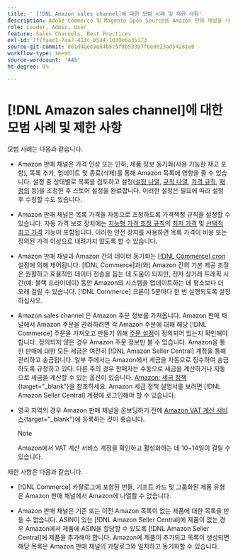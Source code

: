```yaml
---
title: ' [!DNL Amazon sales channel]에 대한 모범 사례 및 제한 사항'
description: Adobe Commerce 및 Magento Open Source용 Amazon 판매 채널을 사용할 때의 모범 사례와 제한 사항을 검토하십시오.
role: Leader, Admin, User
feature: Sales Channels, Best Practices
exl-id: 7f7faae1-7aa7-413c-b534-1039e6a35173
source-git-commit: 801d4eee9e84b5c5f8b53397fbe8023ad54281e6
workflow-type: tm+mt
source-wordcount: '445'
ht-degree: 0%

---
```


# [!DNL Amazon sales channel]에 대한 모범 사례 및 제한 사항

모범 사례는 다음과 같습니다.

- Amazon 판매 채널은 가격 인상 또는 인하, 제품 정보 동기화(사용 가능한 재고 포함), 목록 추가, 업데이트 및 종료(삭제)를 통해 Amazon 목록에 영향을 줄 수 있습니다. 설정 중 상태별로 목록을 검토하고 설정([설정 나열](./listing-settings.md), [규칙 나열](./listing-rules.md), [가격 규칙](./pricing-products.md), [재정의](./overrides.md) 등)을 조정한 후 스토어 설정을 완료합니다. 이러한 설정은 필요에 따라 설정 후 수정할 수도 있습니다.

- Amazon 판매 채널은 목록 가격을 자동으로 조정하도록 가격책정 규칙을 설정할 수 있습니다. 자동 가격 보호 장치에는 [지능형 가격 조정 규칙](./intelligent-repricing-rules.md)의 [최저 가격](./floor-price.md) 및 [선택적 최고 가격](./optional-ceiling-price.md) 기능이 포함됩니다. 이러한 안전 장치를 사용하면 목록 가격이 비용 또는 정의된 가격 이상으로 내려가지 않도록 할 수 있습니다.

- Amazon 판매 채널과 Amazon 간의 데이터 동기화는 [[!DNL Commerce] cron](https://experienceleague.adobe.com/docs/commerce-admin/systems/tools/cron.html) 설정에 의해 제어됩니다. [!DNL Commerce]과(와) Amazon 간의 기본 제공 조절은 원활하고 효율적인 데이터 전송을 돕는 데 도움이 되지만, 전자 상거래 트래픽 시간(예: 블랙 프라이데이) 동안 Amazon의 시스템을 업데이트하는 데 평소보다 더 오래 걸릴 수 있습니다. [!DNL Commerce] 크론이 5분마다 한 번 실행되도록 설정하십시오.

- Amazon sales channel 은 Amazon 주문 정보를 가져옵니다. Amazon 판매 채널에서 Amazon 주문을 관리하려면 각 Amazon 주문에 대해 해당 [!DNL Commerce] 주문을 가져오고 만들기 위해 [주문 설정](./order-settings.md)이 정의되어 있는지 확인해야 합니다. 정의되지 않은 경우 Amazon 주문 정보만 볼 수 있습니다. Amazon을 통한 판매에 대한 모든 세금은 여전히 [!DNL Amazon Seller Central] 계정을 통해 관리하고 송금됩니다. 일부 주에서는 Amazon에서 세금을 자동으로 징수하여 송금하도록 규정하고 있다. 다른 주의 경우 판매자는 수동으로 세금을 계산하거나 자동으로 세금을 계산할 수 있는 옵션이 있습니다. [Amazon: 세금 정책](https://sellercentral.amazon.com/gp/help/external/help.html?itemID=200405820&amp;language=en_US/){target="_blank"}을 참조하세요. Amazon 세금 정책 설명서를 보려면 [!DNL Amazon Seller Central] 계정에 로그인해야 할 수 있습니다.

- 영국 지역의 경우 Amazon 판매 채널을 온보딩하기 전에 [Amazon VAT 계산 서비스](https://sell.amazon.co.uk/learn/vat-resources/){target="_blank"}에 등록하는 것이 좋습니다.

  >[!NOTE]
  >
  >Amazon에서 VAT 계산 서비스 계정을 확인하고 활성화하는 데 10~14일이 걸릴 수 있습니다.

제한 사항은 다음과 같습니다.

- [!DNL Commerce] 카탈로그에 포함된 번들, 기프트 카드 및 그룹화된 제품 유형은 Amazon 판매 채널에서 Amazon에 나열할 수 없습니다.

- Amazon 판매 채널은 기존 또는 이전 Amazon 목록이 없는 제품에 대한 목록을 만들 수 없습니다. ASIN이 있는 [!DNL Amazon Seller Central]에 제품이 없는 경우 Amazon에서 제품에 ASIN을 할당할 수 있도록 [!DNL Amazon Seller Central]에 제품을 추가해야 합니다. Amazon에 제품이 추가되고 목록이 생성되면 해당 목록은 Amazon 판매 채널의 카탈로그와 일치하고 동기화할 수 있습니다.
